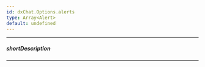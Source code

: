 ```yaml
---
id: dxChat.Options.alerts
type: Array<Alert>
default: undefined
---
```

---
##### shortDescription
<!-- Description goes here -->

---
<!-- Description goes here -->